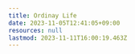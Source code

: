 ```yaml
---
title: Ordinay Life
date: 2023-11-05T12:41:05+09:00
resources: null
lastmod: 2023-11-11T16:00:19.463Z
---
```


